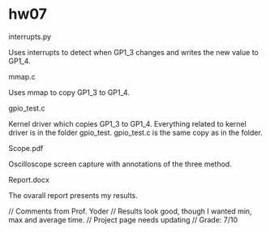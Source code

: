 # hw07

interrupts.py

Uses interrupts to detect when GP1_3 changes and writes the new value to GP1_4. 

mmap.c

Uses mmap to copy GP1_3 to GP1_4. 

gpio_test.c

Kernel driver which copies GP1_3 to GP1_4. Everything related to kernel driver is in the folder gpio_test. gpio_test.c is the same copy as in the folder. 

Scope.pdf

Oscilloscope screen capture with annotations of the three method. 

Report.docx

The ovarall report presents my results. 

// Comments from Prof. Yoder
// Results look good, though I wanted min, max and average time.
// Project page needs updating
// Grade:  7/10